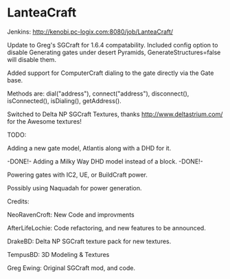 LanteaCraft
================
Jenkins: http://kenobi.pc-logix.com:8080/job/LanteaCraft/

Update to Greg's SGCraft for 1.6.4 compatability.
Included config option to disable Generating gates under desert Pyramids, GenerateStructures=false will disable them.

Added support for ComputerCraft dialing to the gate directly via the Gate base.

Methods are: dial("address"), connect("address"), disconnect(), isConnected(), isDialing(), getAddress().

Switched to Delta NP SGCraft Textures, thanks http://www.deltastrium.com/ for the Awesome textures!



TODO:

Adding a new gate model, Atlantis along with a DHD for it.

-DONE!- Adding a Milky Way DHD model instead of a block. -DONE!-

Powering gates with IC2, UE, or BuildCraft power.

Possibly using Naquadah for power generation.



Credits:

NeoRavenCroft: New Code and improvments

AfterLifeLochie: Code refactoring, and new features to be announced.

DrakeBD: Delta NP SGCraft texture pack for new textures.

TempusBD: 3D Modeling & Textures

Greg Ewing: Original SGCraft mod, and code.

